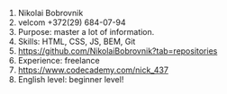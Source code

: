 1. Nikolai Bobrovnik
2. velcom +372(29) 684-07-94
3. Purpose: master a lot of information.
4. Skills: HTML, CSS, JS, BEM, Git
5. https://github.com/NikolaiBobrovnik?tab=repositories
6. Experience: freelance
7. https://www.codecademy.com/nick_437
8. English level: beginner level!